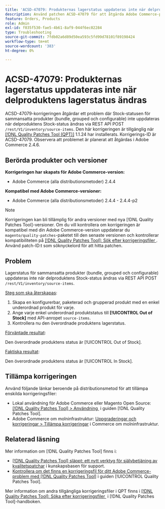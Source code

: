 ```yaml
---
title: 'ACSD-47079: Produkternas lagerstatus uppdateras inte när delproduktens lagerstatus ändras'
description: Använd patchen ACSD-47079 för att åtgärda Adobe Commerce-problemet där sammansatta produkter (bundle, grouped och configurable) inte uppdateras när delproduktens lagerstatus ändras via REST API POST /rest/V1/layer/source-items.
feature: Orders, Products
role: Admin
exl-id: f035f530-fae5-4b61-8af9-044f6ec02284
type: Troubleshooting
source-git-commit: 7fdb02a6d89d50ea593c5fd99d78101f89198424
workflow-type: tm+mt
source-wordcount: '383'
ht-degree: 0%

---
```


# ACSD-47079: Produkternas lagerstatus uppdateras inte när delproduktens lagerstatus ändras

ACSD-47079-korrigeringen åtgärdar ett problem där Stock-statusen för sammansatta produkter (bundle, grouped och configurable) inte uppdateras när delproduktens Stock-status ändras via REST API POST `/rest/V1/inventory/source-items`. Den här korrigeringen är tillgänglig när [[!DNL Quality Patches Tool (QPT)]](https://experienceleague.adobe.com/sv/docs/commerce-operations/tools/quality-patches-tool/quality-patches-tool-to-self-serve-quality-patches) 1.1.24 har installerats. Korrigerings-ID är ACSD-47079. Observera att problemet är planerat att åtgärdas i Adobe Commerce 2.4.6.

## Berörda produkter och versioner

**Korrigeringen har skapats för Adobe Commerce-version:**

* Adobe Commerce (alla distributionsmetoder) 2.4.4

**Kompatibel med Adobe Commerce-versioner:**

* Adobe Commerce (alla distributionsmetoder) 2.4.4 - 2.4.4-p2

>[!NOTE]
>
>Korrigeringen kan bli tillämplig för andra versioner med nya [!DNL Quality Patches Tool]-versioner. Om du vill kontrollera om korrigeringen är kompatibel med din Adobe Commerce-version uppdaterar du `magento/quality-patches`-paketet till den senaste versionen och kontrollerar kompatibiliteten på [[!DNL Quality Patches Tool]: Sök efter korrigeringsfiler &#x200B;](https://experienceleague.adobe.com/tools/commerce-quality-patches/index.html?lang=sv-SE). Använd patch-ID:t som söknyckelord för att hitta patchen.

## Problem

Lagerstatus för sammansatta produkter (bundle, grouped och configurable) uppdateras inte när delproduktens Stock-status ändras via REST API POST `/rest/V1/inventory/source-items`.

<u>Steg som ska återskapas</u>:

1. Skapa en konfigurerbar, paketerad och grupperad produkt med en enkel underordnad produkt för varje.
1. Ange varje enkel underordnad produktstatus till **[!UICONTROL Out of Stock]** med API-anropet `source-items`.
1. Kontrollera nu den överordnade produktens lagerstatus.

<u>Förväntade resultat</u>:

Den överordnade produktens status är [!UICONTROL Out of Stock].

<u>Faktiska resultat</u>:

Den överordnade produktens status är [!UICONTROL In Stock].

## Tillämpa korrigeringen

Använd följande länkar beroende på distributionsmetod för att tillämpa enskilda korrigeringsfiler:

* Lokal användning för Adobe Commerce eller Magento Open Source: [[!DNL Quality Patches Tool] > Användning &#x200B;](/help/tools/quality-patches-tool/usage.md) i guiden [!DNL Quality Patches Tool].
* Adobe Commerce om molninfrastruktur: [Uppgraderingar och korrigeringar > Tillämpa korrigeringar](https://experienceleague.adobe.com/docs/commerce-cloud-service/user-guide/develop/upgrade/apply-patches.html?lang=sv-SE) i Commerce om molninfrastruktur.

## Relaterad läsning

Mer information om [!DNL Quality Patches Tool] finns i:

* [[!DNL Quality Patches Tool] släppt: ett nytt verktyg för självbetjäning av kvalitetspatchar](https://experienceleague.adobe.com/sv/docs/commerce-operations/tools/quality-patches-tool/quality-patches-tool-to-self-serve-quality-patches) i kunskapsbasen för support.
* [Kontrollera om det finns en korrigeringsfil för ditt Adobe Commerce-problem med  [!DNL Quality Patches Tool]](/help/tools/quality-patches-tool/patches-available-in-qpt/check-patch-for-magento-issue-with-magento-quality-patches.md) i guiden [!UICONTROL Quality Patches Tool].


Mer information om andra tillgängliga korrigeringsfiler i QPT finns i [[!DNL Quality Patches Tool]: Söka efter korrigeringsfiler &#x200B;](https://experienceleague.adobe.com/tools/commerce-quality-patches/index.html?lang=sv-SE) i [!DNL Quality Patches Tool]-handboken.
